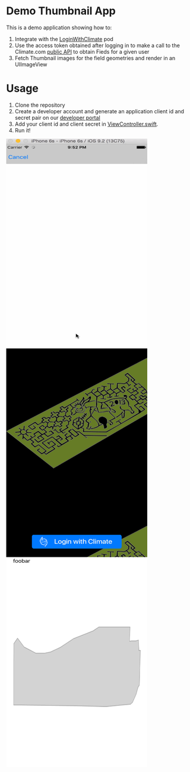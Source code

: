 # Demo Thumbnail App

This is a demo application showing how to:

1. Integrate with the [LoginWithClimate](https://github.com/TheClimateCorporation/LoginWithClimate) pod
2. Use the access token obtained after logging in to make a call to the Climate.com [public API](https://climate.com/static/dev-portal/index.html) to obtain Fieds for a given user
3. Fetch Thumbnail images for the field geometries and render in an UIImageView

# Usage

1. Clone the repository
2. Create a developer account and generate an application client id and secret pair on our [developer portal](https://climate.com/static/dev-portal/index.html)
3. Add your client id and client secret in [ViewController.swift](https://github.com/TheClimateCorporation/DemoThumbnails/blob/master/iCanHazThumbnail/ViewController.swift#L18).
4. Run it!

<img src="https://github.com/TheClimateCorporation/DemoThumbnails/blob/master/iCanHasThumbnailAnimated.gif" width="380" height="560">

<img src="https://github.com/TheClimateCorporation/DemoThumbnails/blob/master/screenshot1.png" width="380" height="560">

<img src="https://github.com/TheClimateCorporation/DemoThumbnails/blob/master/screenshot2.png" width="380" height="560">

